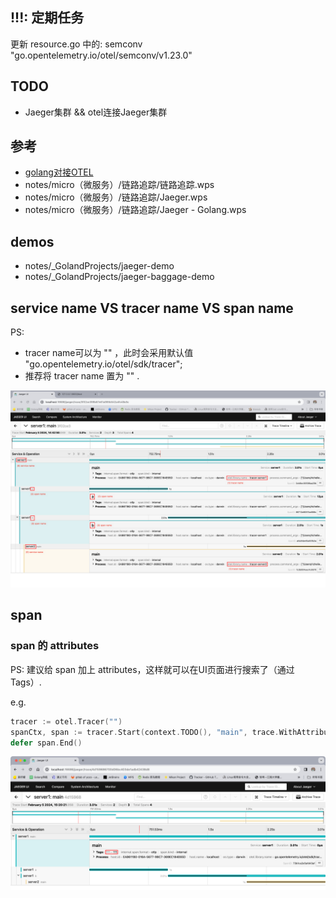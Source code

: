 ## !!!: 定期任务
更新 resource.go 中的: semconv "go.opentelemetry.io/otel/semconv/v1.23.0"

## TODO
- Jaeger集群 && otel连接Jaeger集群 

## 参考
- [golang对接OTEL](https://janrs.com/2023/05/k8s-rancher%E9%83%A8%E7%BD%B2open-telemetry%E4%BB%A5%E5%8F%8A%E5%AF%B9%E6%8E%A5elk/#h25)
- notes/micro（微服务）/链路追踪/链路追踪.wps
- notes/micro（微服务）/链路追踪/Jaeger.wps
- notes/micro（微服务）/链路追踪/Jaeger - Golang.wps

## demos
- notes/_GolandProjects/jaeger-demo
- notes/_GolandProjects/jaeger-baggage-demo

## service name VS tracer name VS span name
PS: 
- tracer name可以为 "" ，此时会采用默认值 "go.opentelemetry.io/otel/sdk/tracer"; 
- 推荐将 tracer name 置为 "" . 

![_names.png](_names.png)  

## span
### span 的 attributes
PS: 建议给 span 加上 attributes，这样就可以在UI页面进行搜索了（通过 Tags）.  

e.g.  
```go
tracer := otel.Tracer("")
spanCtx, span := tracer.Start(context.TODO(), "main", trace.WithAttributes(attribute.String("111", "111")))
defer span.End()
```
![_img.png](_img.png)


